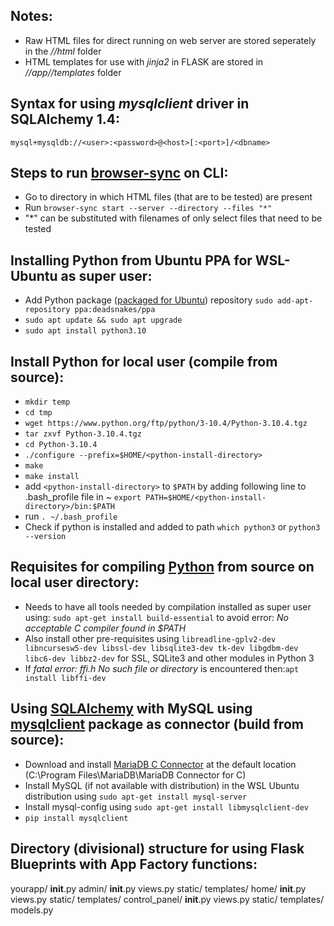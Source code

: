 ## Notes:
* Raw HTML files for direct running on web server are stored seperately in the *//html* folder
* HTML templates for use with *jinja2* in FLASK are stored in *//app//templates* folder

## Syntax for using *mysqlclient* driver in SQLAlchemy 1.4:
`mysql+mysqldb://<user>:<password>@<host>[:<port>]/<dbname>`

## Steps to run [browser-sync](https://browsersync.io/) on CLI:

* Go to directory in which HTML files (that are to be tested) are present
* Run `browser-sync start --server --directory --files "*"`
* "\*" can be substituted with filenames of only select files that need to be tested

## Installing Python from Ubuntu PPA for WSL-Ubuntu as super user:
* Add Python package ([packaged for Ubuntu](https://launchpad.net/~deadsnakes/+archive/ubuntu/ppa)) repository `sudo add-apt-repository ppa:deadsnakes/ppa`
* `sudo apt update && sudo apt upgrade`
* `sudo apt install python3.10`

## Install Python for local user (compile from source):
* `mkdir temp`
* `cd tmp`
* `wget https://www.python.org/ftp/python/3-10.4/Python-3.10.4.tgz`
* `tar zxvf Python-3.10.4.tgz`
* `cd Python-3.10.4`
* `./configure --prefix=$HOME/<python-install-directory>`
* `make`
* `make install`
* add `<python-install-directory>` to `$PATH` by adding following line to .bash_profile file in ~ 
	`export PATH=$HOME/<python-install-directory>/bin:$PATH`
* run `. ~/.bash_profile`
* Check if python is installed and added to path `which python3` or `python3 --version`

## Requisites for compiling [Python](https://www.python.org/downloads/) from source on local user directory:
* Needs to have all tools needed by compilation installed as super user using: `sudo apt-get install build-essential` to avoid error: *No acceptable C compiler found in $PATH*
* Also install other pre-requisites using `libreadline-gplv2-dev libncursesw5-dev libssl-dev libsqlite3-dev tk-dev libgdbm-dev libc6-dev libbz2-dev` for SSL, SQLite3 and other modules in Python 3
* If *fatal error: ffi.h No such file or directory* is encountered then:`apt install libffi-dev`

## Using [SQLAlchemy](https://www.sqlalchemy.org/) with MySQL using [mysqlclient](https://pypi.org/project/mysqlclient/) package as connector (build from source):
* Download and install [MariaDB C Connector](https://mariadb.com/downloads/connectors/) at the default location (C:\Program Files\MariaDB\MariaDB Connector for C)
* Install MySQL (if not available with distribution) in the WSL Ubuntu distribution using `sudo apt-get install mysql-server`
* Install mysql-config using `sudo apt-get install libmysqlclient-dev`
* `pip install mysqlclient`

## Directory (divisional) structure for using Flask Blueprints with App Factory functions:
yourapp/
    __init__.py
    admin/
        __init__.py
        views.py
        static/
        templates/
    home/
        __init__.py
        views.py
        static/
        templates/
    control_panel/
        __init__.py
        views.py
        static/
        templates/
    models.py


